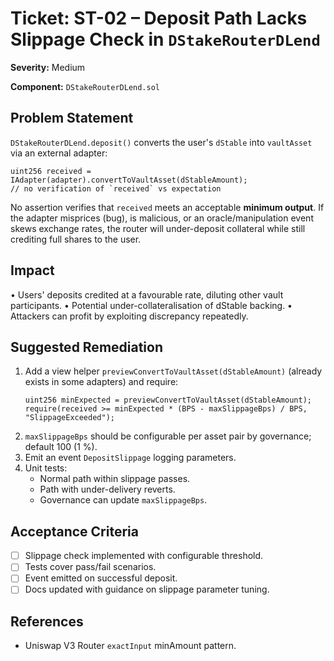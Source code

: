 # Ticket: ST-02 – Deposit Path Lacks Slippage Check in `DStakeRouterDLend`

**Severity:** Medium

**Component:** `DStakeRouterDLend.sol`

## Problem Statement
`DStakeRouterDLend.deposit()` converts the user's `dStable` into `vaultAsset` via an external adapter:
```solidity
uint256 received = IAdapter(adapter).convertToVaultAsset(dStableAmount);
// no verification of `received` vs expectation
```
No assertion verifies that `received` meets an acceptable **minimum output**. If the adapter misprices (bug), is malicious, or an oracle/manipulation event skews exchange rates, the router will under-deposit collateral while still crediting full shares to the user.

## Impact
• Users' deposits credited at a favourable rate, diluting other vault participants.
• Potential under-collateralisation of dStable backing.
• Attackers can profit by exploiting discrepancy repeatedly.

## Suggested Remediation
1. Add a view helper `previewConvertToVaultAsset(dStableAmount)` (already exists in some adapters) and require:
   ```solidity
   uint256 minExpected = previewConvertToVaultAsset(dStableAmount);
   require(received >= minExpected * (BPS - maxSlippageBps) / BPS, "SlippageExceeded");
   ```
2. `maxSlippageBps` should be configurable per asset pair by governance; default 100 (1 %).
3. Emit an event `DepositSlippage` logging parameters.
4. Unit tests:
   - Normal path within slippage passes.
   - Path with under-delivery reverts.
   - Governance can update `maxSlippageBps`.

## Acceptance Criteria
- [ ] Slippage check implemented with configurable threshold.
- [ ] Tests cover pass/fail scenarios.
- [ ] Event emitted on successful deposit.
- [ ] Docs updated with guidance on slippage parameter tuning.

## References
- Uniswap V3 Router `exactInput` minAmount pattern. 